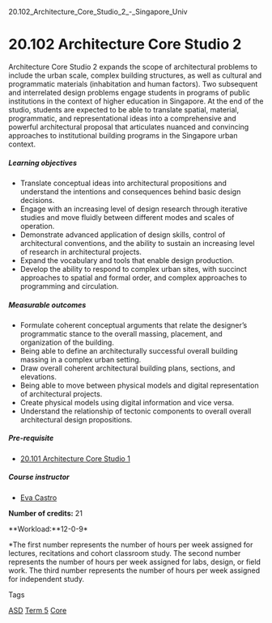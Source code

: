 20.102_Architecture_Core_Studio_2_-_Singapore_Univ



20.102 Architecture Core Studio 2
=================================

Architecture Core Studio 2 expands the scope of architectural problems to include the urban scale, complex building structures, as well as cultural and programmatic materials (inhabitation and human factors). Two subsequent and interrelated design problems engage students in programs of public institutions in the context of higher education in Singapore. At the end of the studio, students are expected to be able to translate spatial, material, programmatic, and representational ideas into a comprehensive and powerful architectural proposal that articulates nuanced and convincing approaches to institutional building programs in the Singapore urban context.

##### **Learning objectives**

* Translate conceptual ideas into architectural propositions and understand the intentions and consequences behind basic design decisions.
* Engage with an increasing level of design research through iterative studies and move fluidly between different modes and scales of operation.
* Demonstrate advanced application of design skills, control of architectural conventions, and the ability to sustain an increasing level of research in architectural projects.
* Expand the vocabulary and tools that enable design production.
* Develop the ability to respond to complex urban sites, with succinct approaches to spatial and formal order, and complex approaches to programming and circulation.

##### **Measurable outcomes**

* Formulate coherent conceptual arguments that relate the designer’s programmatic stance to the overall massing, placement, and organization of the building.
* Being able to define an architecturally successful overall building massing in a complex urban setting.
* Draw overall coherent architectural building plans, sections, and elevations.
* Being able to move between physical models and digital representation of architectural projects.
* Create physical models using digital information and vice versa.
* Understand the relationship of tectonic components to overall overall architectural design propositions.

##### **Pre-requisite**

* [20.101 Architecture Core Studio 1](/course/20-101-architecture-core-studio-1/ "20.101 Architecture Core Studio 1")

##### **Course instructor**

* [Eva Castro](/profile/eva-castro)

**Number of credits:** 21

**Workload:**12-0-9\*

\*The first number represents the number of hours per week assigned for lectures, recitations and cohort classroom study. The second number represents the number of hours per week assigned for labs, design, or field work. The third number represents the number of hours per week assigned for independent study.

Tags

[ASD](/education/undergraduate/courses/?pillar-cluster=1167)
[Term 5](/education/undergraduate/courses/?course-term=858)
[Core](/education/undergraduate/courses/?course-type=852)

